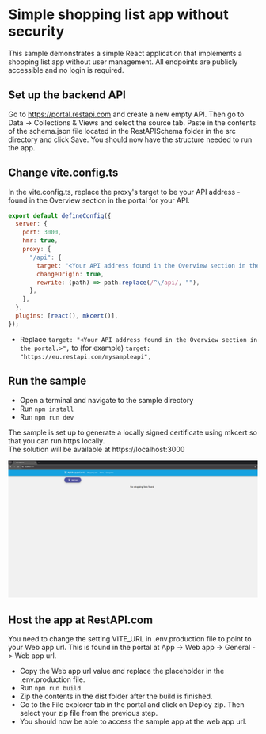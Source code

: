 # Simple shopping list app without security

This sample demonstrates a simple React application that implements a shopping list app without user management.
All endpoints are publicly accessible and no login is required.

## Set up the backend API

Go to https://portal.restapi.com and create a new empty API. Then go to Data -> Collections & Views and select the source tab. Paste in the contents of the schema.json file located in the RestAPISchema folder in the src directory and click Save. You should now have the structure needed to run the app.

## Change vite.config.ts

In the vite.config.ts, replace the proxy's target to be your API address - found in the Overview section in the portal for your API.

```js
export default defineConfig({
  server: {
    port: 3000,
    hmr: true,
    proxy: {
      "/api": {
        target: "<Your API address found in the Overview section in the portal.>",
        changeOrigin: true,
        rewrite: (path) => path.replace(/^\/api/, ""),
      },
    },
  },
  plugins: [react(), mkcert()],
});
```

- Replace `target: "<Your API address found in the Overview section in the portal.>",` to (for example) `target: "https://eu.restapi.com/mysampleapi",`

## Run the sample

- Open a terminal and navigate to the sample directory
- Run `npm install`
- Run `npm run dev`

The sample is set up to generate a locally signed certificate using mkcert so that you can run https locally.
<br />The solution will be available at https://localhost:3000

![alt text](image-1.png)

## Host the app at RestAPI.com 
You need to change the setting VITE_URL in .env.production file to point to your Web app url. This is found in the portal at App -> Web app -> General -> Web app url.

- Copy the Web app url value and replace the placeholder in the .env.production file.
- Run `npm run build`
- Zip the contents in the dist folder after the build is finished.
- Go to the File explorer tab in the portal and click on Deploy zip. Then select your zip file from the previous step.
- You should now be able to access the sample app at the web app url.